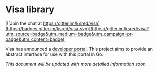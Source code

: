 # Visa library

[![Join the chat at https://gitter.im/ksred/visa](https://badges.gitter.im/ksred/visa.svg)](https://gitter.im/ksred/visa?utm_source=badge&utm_medium=badge&utm_campaign=pr-badge&utm_content=badge)

Visa has announced a [developer portal](https://developer.visa.com). This project aims to provide an abstract interface 
for use with this portal in Go.

_This document will be updated with more detailed information soon._
